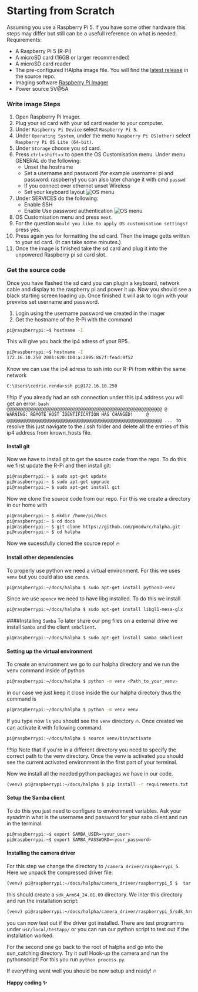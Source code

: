
# Starting from Scratch
Assuming you use a Raspberry Pi 5. If you have some other hardware this steps may differ but still can be a usefull reference on what is needed.
Requirements:

- A Raspberry Pi 5 (R-Pi)
- A microSD card (16GB or larger recommended)
- A microSD card reader
- The pre-configured HAlpha image file. You will find the [latest release](https://github.com/pmodwrc/halpha/releases) in the source repo.
- Imaging software [Raspberry Pi Imager](https://www.raspberrypi.com/software/)
- Power source 5V@5A 

### Write image Steps
1. Open Raspberry Pi Imager.
2. Plug your sd card with your sd card reader to your computer.
3. Under `Raspberry Pi Device` select `Raspberry Pi 5`.
4. Under `Operating System`, under the menu `Raspberry Pi OS(other)` select `Raspberry Pi OS Lite (64-bit)`.
5. Under `Storage` choose you sd card.
6. Press `ctrl`+`shift`+`x` to open the OS Customisation menu. Under menu GENERAL do the following:
    - Unset the hostname
    - Set a username and password (for example username: pi and password: raspberry) you can also later change it with cmd `passwd`
    - If you connect over ethernet unset Wireless
    - Set your keyboard layout
![OS menu](../images/pi-imager-menu1.png)
7. Under SERVICES do the following:
    - Enable SSH 
    - Enable Use password authentication
![OS menu](../images/pi-imager-menu2.png)
8.  OS Customisation menu and press `next`.
9.  For the question `Would you like to apply OS customisation settings?` press yes. 
10.  Press again yes for formatting the sd  card. Then the image getts written to your sd card. (It can take some minutes.)
11.  Once the image is finished take the sd card and plug it into the unpowered Raspberry pi sd card slot.


### Get the source code
Once you have flashed the sd card you can plugin a keyboard, network cable and display to the raspberry pi and power it up. Now you should see a black starting screen loading up. 
Once finished it will ask to login with your prevvios set username and password.
1. Login using the username password we created in the imager
2. Get the hostname of the R-Pi with the command
```bash title="terminal"
pi@raspberrypi:~$ hostname -I
```
This will give you back the ip4 adress of your RP5.
```bash title="terminal output"
pi@raspberrypi:~$ hostname -I
172.16.10.250 2001:620:1b0:a:2895:867f:fead:9f52
```
Know we can use the ip4 adress to ssh into our R-Pi from within the same network
```bash title="cmd on your pc"
C:\Users\cedric.renda>ssh pi@172.16.10.250
```
!!!tip 
    if you already had an ssh connection under this ip4 address you will get an error:
    ```bash
    @@@@@@@@@@@@@@@@@@@@@@@@@@@@@@@@@@@@@@@@@@@@@@@@@@@@@@@@@@@
    @    WARNING: REMOTE HOST IDENTIFICATION HAS CHANGED!     @
    @@@@@@@@@@@@@@@@@@@@@@@@@@@@@@@@@@@@@@@@@@@@@@@@@@@@@@@@@@@
    ...
    ```
    to resolve this just navigate to the /.ssh folder and delete all the entries of this ip4 address from known_hosts file.

#### Install git
Now we have to install git to get the source code from the repo. To do this we first update the R-Pi and then install git:
```bash title="ssh terminal"
pi@raspberrypi:~ $ sudo apt-get update
pi@raspberrypi:~ $ sudo apt-get upgrade
pi@raspberrypi:~ $ sudo apt-get install git
```
Now we clone the source code from our repo. For this we create a directory in our home with 
```bash title="ssh terminal"
pi@raspberrypi:~ $ mkdir /home/pi/docs
pi@raspberrypi:~ $ cd docs
pi@raspberrypi:~ $ git clone https://github.com/pmodwrc/halpha.git
pi@raspberrypi:~ $ cd halpha
```
Now we sucessfully cloned the source repo! :fire:

#### Install other dependencies
To properly use python we need a virtual environment. For this we uses `venv` but you could also use `conda`.
```bash title="ssh terminal"
pi@raspberrypi:~/docs/halpha $ sudo apt-get install python3-venv
```
Since we use `opencv` we need to have libg installed. To do this we install 
```bash title="ssh terminal"
pi@raspberrypi:~/docs/halpha $ sudo apt-get install libgl1-mesa-glx
```
####Installing `Samba`
To later share our png files on a external drive we install `Samba` and the client `smbclient`. 
```bash title="ssh terminal"
pi@raspberrypi:~/docs/halpha $ sudo apt-get install samba smbclient
```
#### Setting up the virtual environment
To create an environment we go to our halpha directory and we run the venv command inside of python
```bash title="ssh terminal"
pi@raspberrypi:~/docs/halpha $ python -m venv <Path_to_your_venv>
```
in our case we just keep it close inside the our halpha directory thus the command is 
```bash title="ssh terminal"
pi@raspberrypi:~/docs/halpha $ python -m venv venv
```
If you type now `ls` you should see the `venv` directory :fire:. Once created we can activate it with following command. 
```bash title="ssh terminal"
pi@raspberrypi:~/docs/halpha $ source venv/bin/activate
```
!!!tip 
    Note that if you're in a different directory you need to specify the correct path to the venv directory. Once the venv is activated you should see the current activated environment in the first part of your terminal.

Now we install all the needed python packages we have in our code.
```bash title="ssh terminal"
(venv) pi@raspberrypi:~/docs/halpha $ pip install -r requirements.txt
```

#### Setup the Samba client
To do this you just need to configure to environment variables. Ask your sysadmin what is the username and password for your saba client and run in the terminal:
```bash title="ssh terminal"
pi@raspberrypi:~$ export SAMBA_USER=<your_user>
pi@raspberrypi:~$ export SAMBA_PASSWORD=<your_password>
```

#### Installing the camera driver

For this step we change the directory to `/camera_driver/raspberrypi_5`. Here we unpack the compressed driver file:
```bash title="ssh terminal"
(venv) pi@raspberrypi:~/docs/halpha/camera_driver/raspberrypi_5 $  tar -xvf sdk_libqhyccd_20240118.tar
```
this should create a `sdk_Arm64_24.01.09` directory. We inter this directory and run the installation script:
```bash title="ssh terminal"
(venv) pi@raspberrypi:~/docs/halpha/camera_driver/raspberrypi_5/sdk_Arm64_24.01.09 $ sudo ./install.sh
```
you can now test out if the driver got installed. There are test programms under `usr/local/testapp/` or you can run our python script to test out if the installation worked. 

For the second one go back to the root of halpha and go into the sun_catching directory. 
Try it out! Hook-up the camera and run the pythonscript! For this you run `python process.py`.

If everything went well you should be now setup and ready! :fire:

**Happy coding :sparkles:**
